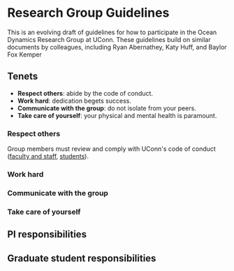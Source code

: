 # Research Group Guidelines

This is an evolving draft of guidelines for how to participate in the Ocean Dynamics
Research Group at UConn. These guidelines build on similar documents by
colleagues, including Ryan Abernathey, Katy Huff, and Baylor Fox Kemper

## Tenets

- **Respect others**: abide by the code of conduct.
- **Work hard**: dedication begets success.
- **Communicate with the group**: do not isolate from your peers.
- **Take care of yourself**: your physical and mental health is paramount.

### Respect others
Group members must review and comply with UConn's code of conduct ([faculty and staff](https://policy.uconn.edu/2011/05/17/employee-code-of-conduct/), [students](https://community.uconn.edu/wp-content/uploads/sites/523/2020/09/20_21-The-Student-Code-1.pdf)).

### Work hard

### Communicate with the group

### Take care of yourself

## PI responsibilities

## Graduate student responsibilities
